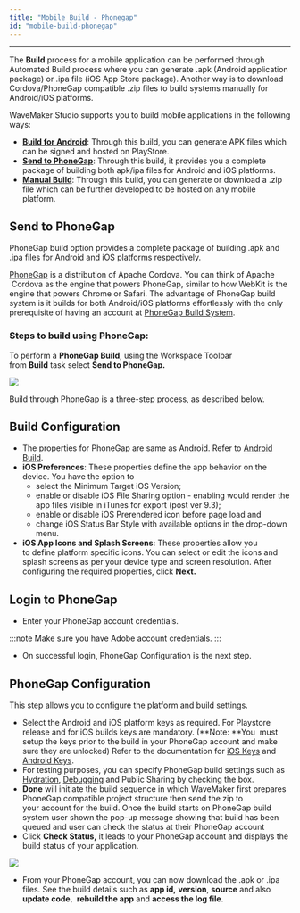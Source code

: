 ```yaml
---
title: "Mobile Build - Phonegap"
id: "mobile-build-phonegap"
---
```

---

The **Build** process for a mobile application can be performed through Automated Build process where you can generate .apk (Android application package) or .ipa file (iOS App Store package). Another way is to download Cordova/PhoneGap compatible .zip files to build systems manually for Android/iOS platforms.

WaveMaker Studio supports you to build mobile applications in the following ways:

- **[Build for Android](/learn/hybrid-mobile/mobile-build-android/)**: Through this build, you can generate APK files which can be signed and hosted on PlayStore.
- **[Send to PhoneGap](#)**: Through this build, it provides you a complete package of building both apk/ipa files for Android and iOS platforms.
- **[Manual Build](/learn/hybrid-mobile/mobile-build-manual)**: Through this build, you can generate or download a .zip file which can be further developed to be hosted on any mobile platform.

## Send to PhoneGap

PhoneGap build option provides a complete package of building .apk and .ipa files for Android and iOS platforms respectively.

[PhoneGap](http://phonegap.com/) is a distribution of Apache Cordova. You can think of Apache  Cordova as the engine that powers PhoneGap, similar to how WebKit is the engine that powers Chrome or Safari. The advantage of PhoneGap build system is it builds for both Android/iOS platforms effortlessly with the only prerequisite of having an account at [PhoneGap Build System](https://build.phonegap.com/).

### Steps to build using PhoneGap:

To perform a **PhoneGap Build**, using the Workspace Toolbar from **Build** task select **Send to PhoneGap.**

[![](/learn/assets/mobile_build.png)](/learn/assets/mobile_build.png)

Build through PhoneGap is a three-step process, as described below.

## Build Configuration
- The properties for PhoneGap are same as Android. Refer to [Android Build](/learn/hybrid-mobile/mobile-build-android/#android).
- **iOS Preferences**: These properties define the app behavior on the device. You have the option to
    - select the Minimum Target iOS Version;
    - enable or disable iOS File Sharing option - enabling would render the app files visible in iTunes for export (post ver 9.3);
    - enable or disable iOS Prerendered icon before page load and
    - change iOS Status Bar Style with available options in the drop-down menu.
- **iOS App Icons and Splash Screens**: These properties allow you to define platform specific icons. You can select or edit the icons and splash screens as per your device type and screen resolution. After configuring the required properties, click **Next.**

## Login to PhoneGap
- Enter your PhoneGap account credentials. 

:::note
Make sure you have Adobe account credentials.
:::

- On successful login, PhoneGap Configuration is the next step.

## PhoneGap Configuration
This step allows you to configure the platform and build settings.
- Select the Android and iOS platform keys as required. For Playstore release and for iOS builds keys are mandatory. (**Note: **You  must setup the keys prior to the build in your PhoneGap account and make sure they are unlocked) Refer to the documentation for [iOS Keys](http://docs.phonegap.com/phonegap-build/signing/ios/) and [Android Keys](http://docs.phonegap.com/phonegap-build/signing/android/).
- For testing purposes, you can specify PhoneGap build settings such as [Hydration](http://docs.phonegap.com/phonegap-build/tools/hydration/), [Debugging](http://docs.phonegap.com/phonegap-build/tools/debugging/) and Public Sharing by checking the box.
- **Done** will initiate the build sequence in which WaveMaker first prepares PhoneGap compatible project structure then send the zip to your account for the build. Once the build starts on PhoneGap build system user shown the pop-up message showing that build has been queued and user can check the status at their PhoneGap account
- Click **Check Status,** it leads to your PhoneGap account and displays the build status of your application.

[![](/learn/assets/PhoneGap_Adobe_Build.png)](/learn/assets/PhoneGap_Adobe_Build.png)

- From your PhoneGap account, you can now download the .apk or .ipa files. See the build details such as **app id,** **version**, **source** and also **update code**,  **rebuild the app** and **access the log file**.

